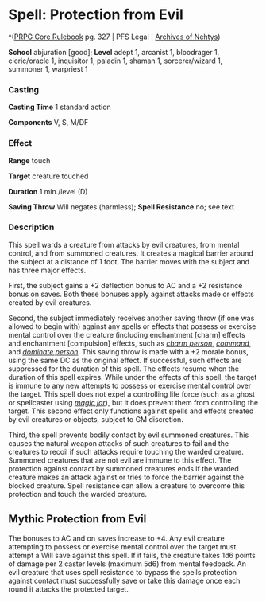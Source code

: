 # Spell: Protection from Evil

^([PRPG Core Rulebook][ss-protection-from-evil] pg. 327 | PFS Legal | [Archives of Nehtys][sn-protection-from-evil])

**School** abjuration [good]; **Level** adept 1, arcanist 1, bloodrager 1, cleric/oracle 1, inquisitor 1, paladin 1, shaman 1, sorcerer/wizard 1, summoner 1, warpriest 1

### Casting

**Casting Time** 1 standard action  

**Components** V, S, M/DF

### Effect

**Range** touch  

**Target** creature touched  

**Duration** 1 min./level (D)  

**Saving Throw** Will negates (harmless); **Spell Resistance** no; see text

### Description

This spell wards a creature from attacks by evil creatures, from mental control, and from summoned creatures. It creates a magical barrier around the subject at a distance of 1 foot. The barrier moves with the subject and has three major effects.  

First, the subject gains a +2 deflection bonus to AC and a +2 resistance bonus on saves. Both these bonuses apply against attacks made or effects created by evil creatures.  

Second, the subject immediately receives another saving throw (if one was allowed to begin with) against any spells or effects that possess or exercise mental control over the creature (including enchantment [charm] effects and enchantment [compulsion] effects, such as _[charm person]_, _[command]_, and _[dominate person]_. This saving throw is made with a +2 morale bonus, using the same DC as the original effect. If successful, such effects are suppressed for the duration of this spell. The effects resume when the duration of this spell expires. While under the effects of this spell, the target is immune to any new attempts to possess or exercise mental control over the target. This spell does not expel a controlling life force (such as a ghost or spellcaster using _[magic jar]_), but it does prevent them from controlling the target. This second effect only functions against spells and effects created by evil creatures or objects, subject to GM discretion.  

Third, the spell prevents bodily contact by evil summoned creatures. This causes the natural weapon attacks of such creatures to fail and the creatures to recoil if such attacks require touching the warded creature. Summoned creatures that are not evil are immune to this effect. The protection against contact by summoned creatures ends if the warded creature makes an attack against or tries to force the barrier against the blocked creature. Spell resistance can allow a creature to overcome this protection and touch the warded creature.

## Mythic Protection from Evil

The bonuses to AC and on saves increase to +4. Any evil creature attempting to possess or exercise mental control over the target must attempt a Will save against this spell. If it fails, the creature takes 1d6 points of damage per 2 caster levels (maximum 5d6) from mental feedback. An evil creature that uses spell resistance to bypass the spells protection against contact must successfully save or take this damage once each round it attacks the protected target.

[ss-protection-from-evil]: http://paizo.com/pathfinderRPG/v57
[sn-protection-from-evil]: http://www.archivesofnethys.com/SpellDisplay.aspx?ItemName=Protection%20from%20Evil
[magic jar]: http://www.archivesofnethys.com/SpellDisplay.aspx?ItemName=magic%20jar
[command]: http://www.archivesofnethys.com/SpellDisplay.aspx?ItemName=command
[charm person]: http://www.archivesofnethys.com/SpellDisplay.aspx?ItemName=charm%20person
[dominate person]: http://www.archivesofnethys.com/SpellDisplay.aspx?ItemName=dominate%20person
